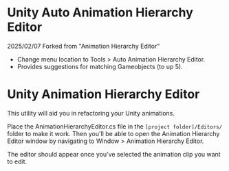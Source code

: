 Unity Auto Animation Hierarchy Editor
================================

2025/02/07
Forked from "Animation Hierarchy Editor"
- Change menu location to Tools > Auto Animation Hierarchy Editor.
- Provides suggestions for matching Gameobjects (to up 5).

Unity Animation Hierarchy Editor
================================

This utility will aid you in refactoring your Unity animations.

Place the AnimationHierarchyEditor.cs file in the `[project folder]/Editors/` folder to make it work. Then you'll be able to open the Animation Hierarchy Editor window by navigating to Window > Animation Hierarchy Editor.

The editor should appear once you've selected the animation clip you want to edit.
